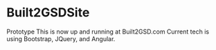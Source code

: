 # Built2GSDSite
Prototype
This is now up and running at Built2GSD.com
Current tech is using Bootstrap, JQuery, and Angular.
